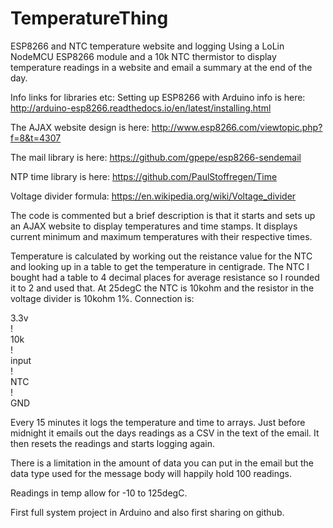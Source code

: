 # TemperatureThing
ESP8266 and NTC temperature website and logging
Using a LoLin NodeMCU ESP8266 module and a 10k NTC thermistor to display temperature readings in a website and email a summary at the end of the day.

Info links for libraries etc:
Setting up ESP8266 with Arduino info is here: http://arduino-esp8266.readthedocs.io/en/latest/installing.html

The AJAX website design is here: http://www.esp8266.com/viewtopic.php?f=8&t=4307

The mail library is here: https://github.com/gpepe/esp8266-sendemail

NTP time library is here: https://github.com/PaulStoffregen/Time

Voltage divider formula: https://en.wikipedia.org/wiki/Voltage_divider

The code is commented but a brief description is that it starts and sets up an AJAX website to display temperatures and time stamps. It displays current minimum and maximum temperatures with their respective times.

Temperature is calculated by working out the reistance value for the NTC and looking up in a table to get the temperature in centigrade. The NTC I bought had a table to 4 decimal places for average resistance so I rounded it to 2 and used that.
At 25degC the NTC is 10kohm and the resistor in the voltage divider is 10kohm 1%. 
Connection is:

3.3v<br>
   !<br>
10k<br>
   !<br>
input<br>
   !<br>
NTC<br>
   !<br>
GND
              
Every 15 minutes it logs the temperature and time to arrays.
Just before midnight it emails out the days readings as a CSV in the text of the email.
It then resets the readings and starts logging again.

There is a limitation in the amount of data you can put in the email but the data type used for the message body will happily hold 100 readings.

Readings in temp allow for -10 to 125degC. 

First full system project in Arduino and also first sharing on github.
